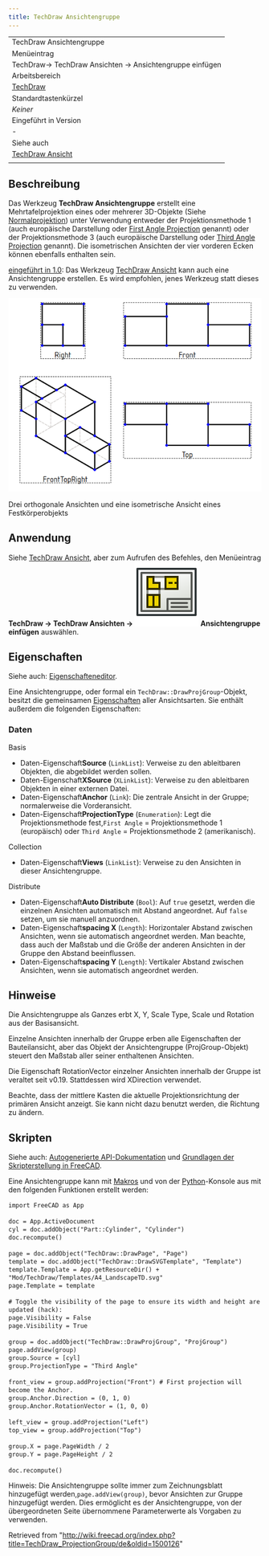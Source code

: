 ```yaml
---
title: TechDraw Ansichtengruppe
---
```


|                                                            |
| ---------------------------------------------------------- |
| TechDraw Ansichtengruppe                                   |
| Menüeintrag                                                |
| TechDraw→ TechDraw Ansichten → Ansichtengruppe einfügen    |
| Arbeitsbereich                                             |
| [TechDraw](/TechDraw_Workbench/de "TechDraw Workbench/de") |
| Standardtastenkürzel                                       |
| _Keiner_                                                   |
| Eingeführt in Version                                      |
| -                                                          |
| Siehe auch                                                 |
| [TechDraw Ansicht](/TechDraw_View/de "TechDraw View/de")   |
|                                                            |

## Beschreibung

Das Werkzeug **TechDraw Ansichtengruppe** erstellt eine Mehrtafelprojektion eines oder mehrerer 3D-Objekte (Siehe [Normalprojektion](https://de.wikipedia.org/wiki/Normalprojektion)) unter Verwendung entweder der Projektionsmethode 1 (auch europäische Darstellung oder [First Angle Projection](https://en.wikipedia.org/wiki/Multiview_orthographic_projection#First-angle_projection) genannt)
oder der Projektionsmethode 3 (auch europäische Darstellung oder [Third Angle Projection](https://en.wikipedia.org/wiki/Multiview_orthographic_projection#Third-angle_projection) genannt). Die isometrischen Ansichten der vier vorderen Ecken können ebenfalls enthalten sein.

[eingeführt in 1.0](/Release_notes_1.0/de "Release notes 1.0/de"): Das Werkzeug [TechDraw Ansicht](/TechDraw_View/de "TechDraw View/de") kann auch eine Ansichtengruppe erstellen. Es wird empfohlen, jenes Werkzeug statt dieses zu verwenden.

![](/src/assets/images/TechDraw_ProjGroup_example.png)

Drei orthogonale Ansichten und eine isometrische Ansicht eines Festkörperobjekts

## Anwendung

Siehe [TechDraw Ansicht](/TechDraw_View/de#Anwendung_der_Elemente_einer_Ansichtengruppe_und_der_Ansichtengruppe "TechDraw View/de"), aber zum Aufrufen des Befehles, den Menüeintrag **TechDraw → TechDraw Ansichten → ![](/src/assets/images/TechDraw_ProjectionGroup.svg) Ansichtengruppe einfügen** auswählen.

## Eigenschaften

Siehe auch: [Eigenschafteneditor](/Property_editor/de "Property editor/de").

Eine Ansichtengruppe, oder formal ein `TechDraw::DrawProjGroup`-Objekt, besitzt die gemeinsamen [Eigenschaften](/TechDraw_View/de#Eigenschaften_der_Bauteilansicht "TechDraw View/de") aller Ansichtsarten. Sie enthält außerdem die folgenden Eigenschaften:

### Daten

Basis

- Daten-Eigenschaft**Source** (`LinkList`): Verweise zu den ableitbaren Objekten, die abgebildet werden sollen.
- Daten-Eigenschaft**XSource** (`XLinkList`): Verweise zu den ableitbaren Objekten in einer externen Datei.
- Daten-Eigenschaft**Anchor** (`Link`): Die zentrale Ansicht in der Gruppe; normalerweise die Vorderansicht.
- Daten-Eigenschaft**ProjectionType** (`Enumeration`): Legt die Projektionsmethode fest,`First Angle` = Projektionsmethode 1 (europäisch) oder `Third Angle` = Projektionsmethode 2 (amerikanisch).

Collection

- Daten-Eigenschaft**Views** (`LinkList`): Verweise zu den Ansichten in dieser Ansichtengruppe.

Distribute

- Daten-Eigenschaft**Auto Distribute** (`Bool`): Auf `true` gesetzt, werden die einzelnen Ansichten automatisch mit Abstand angeordnet. Auf `false` setzen, um sie manuell anzuordnen.
- Daten-Eigenschaft**spacing X** (`Length`): Horizontaler Abstand zwischen Ansichten, wenn sie automatisch angeordnet werden. Man beachte, dass auch der Maßstab und die Größe der anderen Ansichten in der Gruppe den Abstand beeinflussen.
- Daten-Eigenschaft**spacing Y** (`Length`): Vertikaler Abstand zwischen Ansichten, wenn sie automatisch angeordnet werden.

## Hinweise

Die Ansichtengruppe als Ganzes erbt X, Y, Scale Type, Scale und Rotation aus der Basisansicht.

Einzelne Ansichten innerhalb der Gruppe erben alle Eigenschaften der Bauteilansicht, aber das Objekt der Ansichtengruppe (ProjGroup-Objekt) steuert den Maßstab aller seiner enthaltenen Ansichten.

Die Eigenschaft RotationVector einzelner Ansichten innerhalb der Gruppe ist veraltet seit v0.19. Stattdessen wird XDirection verwendet.

Beachte, dass der mittlere Kasten die aktuelle Projektionsrichtung der primären Ansicht anzeigt. Sie kann nicht dazu benutzt werden, die Richtung zu ändern.

## Skripten

Siehe auch: [Autogenerierte API-Dokumentation](https://freecad.github.io/SourceDoc/) und [Grundlagen der Skripterstellung in FreeCAD](/FreeCAD_Scripting_Basics/de "FreeCAD Scripting Basics/de").

Eine Ansichtengruppe kann mit [Makros](/Macros/de "Macros/de") und von der [Python](/Python/de "Python/de")-Konsole aus mit den folgenden Funktionen erstellt werden:

```
import FreeCAD as App

doc = App.ActiveDocument
cyl = doc.addObject("Part::Cylinder", "Cylinder")
doc.recompute()

page = doc.addObject("TechDraw::DrawPage", "Page")
template = doc.addObject("TechDraw::DrawSVGTemplate", "Template")
template.Template = App.getResourceDir() + "Mod/TechDraw/Templates/A4_LandscapeTD.svg"
page.Template = template

# Toggle the visibility of the page to ensure its width and height are updated (hack):
page.Visibility = False
page.Visibility = True

group = doc.addObject("TechDraw::DrawProjGroup", "ProjGroup")
page.addView(group)
group.Source = [cyl]
group.ProjectionType = "Third Angle"

front_view = group.addProjection("Front") # First projection will become the Anchor.
group.Anchor.Direction = (0, 1, 0)
group.Anchor.RotationVector = (1, 0, 0)

left_view = group.addProjection("Left")
top_view = group.addProjection("Top")

group.X = page.PageWidth / 2
group.Y = page.PageHeight / 2

doc.recompute()

```

Hinweis: Die Ansichtengruppe sollte immer zum Zeichnungsblatt hinzugefügt werden,`page.addView(group)`, bevor Ansichten zur Gruppe hinzugefügt werden. Dies ermöglicht es der Ansichtengruppe, von der übergeordneten Seite übernommene Parameterwerte als Vorgaben zu verwenden.

Retrieved from "<http://wiki.freecad.org/index.php?title=TechDraw_ProjectionGroup/de&oldid=1500126>"
